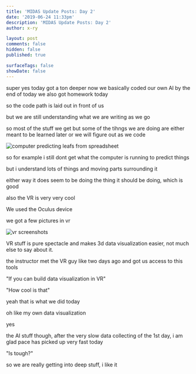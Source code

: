 ```yaml
---
title: 'MIDAS Update Posts: Day 2'
date: '2019-06-24 11:33pm'
description: 'MIDAS Update Posts: Day 2'
author: x-ry	

layout: post
comments: false
hidden: false
published: true

surfaceTags: false
showDate: false
---
```


super yes
today got a ton deeper
now we basically coded our own AI by the end of today
we also got homework today


so
the code path is laid out in front of us

but we are still understanding what we are writing as we go

so most of the stuff we get but some of the tihngs we are doing are either meant to be learned later or we will figure out as we code

![computer predicting leafs from spreadsheet](https://x-ry.github.io/assets/images/MIDAS/2019-06-25.png)

so for example i still dont get what the computer is running to predict things

but i understand lots of things and moving parts surrounding it

either way it does seem to be doing the thing it should be doing, which is good


also the VR is very very cool

We used the Oculus device

we got a few pictures in vr

![vr screenshots](https://x-ry.github.io/assets/images/MIDAS/2019-06-25-b.png)

VR stuff is pure spectacle and makes 3d data visualization easier, not much else to say about it.

the instructor met the VR guy like two days ago and got us access to this tools

"If you can build data visualization in VR"

"How cool is that"

yeah that is what we did today

oh like my own data visualization

yes

the AI stuff though, after the very slow data collecting of the 1st day, i am glad pace has picked up very fast today

"Is tough?"

so we are really getting into deep stuff, i like it


